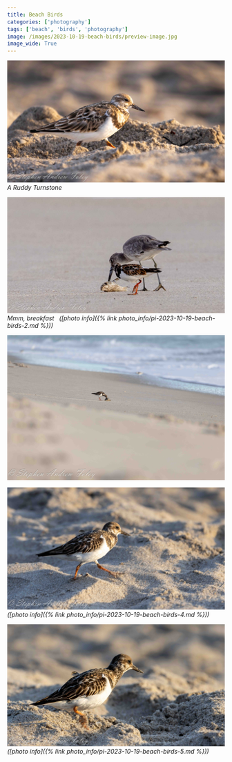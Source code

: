 ```yaml
---
title: Beach Birds
categories: ['photography']
tags: ['beach', 'birds', 'photography']
image: /images/2023-10-19-beach-birds/preview-image.jpg
image_wide: True
---
```


![1](/images/2023-10-19-beach-birds/beach-birds-1.jpg)
_A Ruddy Turnstone &nbsp; &nbsp; <a href='{% link photo_info/pi-2023-10-19-beach-birds-1.md %}'><i class="fa fa-info-circle" style="font-size: 0.73em;"></i></a>_

![2](/images/2023-10-19-beach-birds/beach-birds-2.jpg)
_Mmm, breakfast &nbsp; ([photo info]({% link photo_info/pi-2023-10-19-beach-birds-2.md %}))_


![3](/images/2023-10-19-beach-birds/beach-birds-3.jpg)
_<a href='{% link photo_info/pi-2023-10-19-beach-birds-3.md %}'><i class="fa fa-info-circle" style="font-size: 0.73em;"></i></a>_

<a href='javascript:void(0);' name="pic-4"></a>

![4](/images/2023-10-19-beach-birds/beach-birds-4.jpg)
_([photo info]({% link photo_info/pi-2023-10-19-beach-birds-4.md %}))_

![5](/images/2023-10-19-beach-birds/beach-birds-5.jpg)
_([photo info]({% link photo_info/pi-2023-10-19-beach-birds-5.md %}))_

